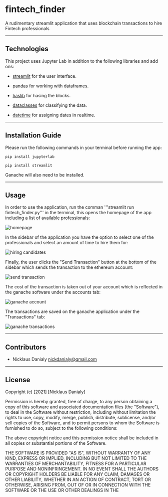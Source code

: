 # fintech_finder

A rudimentary streamlit application that uses blockchain transactions to hire Fintech professionals

---

## Technologies

This project uses Jupyter Lab in addition to the following libraries and add ons:

* [streamlit](https://docs.streamlit.io/library/get-started?msclkid=90f80fcec86511ec86357acd59d2b43a) for the user interface.

* [pandas](https://pandas.pydata.org/docs/) for working with dataframes.

* [haslib](https://docs.python.org/3/library/hashlib.html?msclkid=a7a6860bc86511ecb96f394a27d3543c) for hasing the blocks.

* [dataclasses](https://docs.python.org/3/library/dataclasses.html?msclkid=cee58621c86511ec8a5abaadba28fd0f) for classifying the data.

* [datetime](https://docs.python.org/3/library/datetime.html?msclkid=e396ee15c86511ec88b1f63bc0d726fc) for assigning dates in realtime.

---

## Installation Guide

Please run the following commands in your terminal before running the app:
```
pip install jupyterlab

pip install streamlit
```
Ganache will also need to be installed.

---

## Usage

In order to use the application, run the comman '''streamlit run fintech_finder.py''' in the terminal, this opens the homepage of the app including a list of available professionals:

![homepage](https://user-images.githubusercontent.com/96391748/167239675-db8ac9b0-6724-435f-8ccc-668676d10d02.PNG)

In the sidebar of the application you have the option to select one of the professionals and select an amount of time to hire them for:

![hiring candidates](https://user-images.githubusercontent.com/96391748/167239710-363054e8-8245-4bad-a516-957698db6613.PNG)

Finally, the user clicks the "Send Transaction" button at the bottom of the sidebar which sends the transaction to the ethereum account:

![send transaction](https://user-images.githubusercontent.com/96391748/167239833-60b14b4c-faa4-417a-bb42-26782f65a648.PNG)

The cost of the transaction is taken out of your account which is reflected in the ganache software under the accounts tab:

![ganache account](https://user-images.githubusercontent.com/96391748/167239898-b768cb88-c11b-43b2-a95b-cf25a642c1f6.PNG)

The transactions are saved on the ganache application under the "Transactions" tab:

![ganache transactions](https://user-images.githubusercontent.com/96391748/167239862-77f2e455-8d73-4032-b97a-ba1e23639156.PNG)

---

## Contributors

* Nicklaus Danialy nickdanialy@gmail.com 

---

## License

Copyright (c) [2021] [Nicklaus Danialy]

Permission is hereby granted, free of charge, to any person obtaining a copy
of this software and associated documentation files (the "Software"), to deal
in the Software without restriction, including without limitation the rights
to use, copy, modify, merge, publish, distribute, sublicense, and/or sell
copies of the Software, and to permit persons to whom the Software is
furnished to do so, subject to the following conditions:

The above copyright notice and this permission notice shall be included in all
copies or substantial portions of the Software.

THE SOFTWARE IS PROVIDED "AS IS", WITHOUT WARRANTY OF ANY KIND, EXPRESS OR
IMPLIED, INCLUDING BUT NOT LIMITED TO THE WARRANTIES OF MERCHANTABILITY,
FITNESS FOR A PARTICULAR PURPOSE AND NONINFRINGEMENT. IN NO EVENT SHALL THE
AUTHORS OR COPYRIGHT HOLDERS BE LIABLE FOR ANY CLAIM, DAMAGES OR OTHER
LIABILITY, WHETHER IN AN ACTION OF CONTRACT, TORT OR OTHERWISE, ARISING FROM,
OUT OF OR IN CONNECTION WITH THE SOFTWARE OR THE USE OR OTHER DEALINGS IN THE